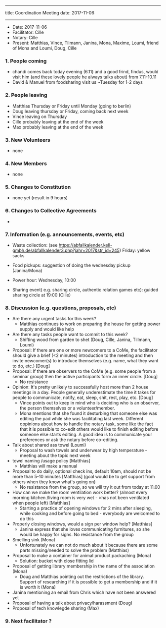 * * *

title: Coordination Meeting date: 2017-11-06

* * *

- Date: 2017-11-06
- Facilitator: Cille
- Notary: Cille
- Present: Matthias, Vince, Tilmann, Janina, Mona, Maxime, Loumi, friend of Mona and Loumi, Doug, Cille 

### 1. People coming

- chandi comes back today evening (6.11) and a good frind, findus, would visit him (and these lovely people he always talks about) from 7.11-10.11
- David & Manuel from foodsharing visit us ~Tuesday for 1-2 days

### 2. People leaving

- Matthias Thursday or Friday until Monday (going to berlin)
- Doug leaving thursday or Friday, coming back next week
- Vince leaving on Thursday
- Cille probably leaving at the end of the week
- Max probably leaving at the end of the week

### 3. New Volunteers

- none

### 4. New Members

- none

### 5. Changes to Constitution

- none yet (result in 9 hours)

### 6. Changes to Collective Agreements

- 

### 7. Information (e.g. announcements, events, etc)

- Waste collection: (see https://abfallkalender.kell-gmbh.de/abfallkalender3.php?jahr=2017&str_id=245) Friday: yellow sacks

- Food pickups: suggestion of doing the wednesday pickup (Janina/Mona)

- Power hour: Wednesday, 10:00
- Sharing event( e.g. sharing circle, authentic relation games etc): guided sharing circle at 19:00 (Cille)

### 8. Discussion (e.g. questions, proposals, etc)

- Are there any urgent tasks for this week? 
    - Matthias continues to work on preparing the house for getting power supply and would like help
- Are there any tasks people want to commit to this week? 
    - Shifting wood from garden to shet (Doug, Cille, Janina, Tillmann, Loumi)
- Proposal: If there are one or more newcomers to a CoMe, the facilitator should give a brief (<2 minutes) introduction to the meeting and then invite newcomer(s) to introduce themselves (e.g. name, what they want to do, etc.) [Doug]
- Proposal: If there are observers to the CoMe (e.g. some people from a seminar group) then the active participants form an inner circle. [Doug] 
    - No resistance
- Opinion: It's pretty unlikely to successfully host more than 2 house meetings in a day. People generally underestimate the time it takes for people to communicate, notify, eat, sleep, shit, rest, play, etc. [Doug] 
    - Vince points out to keep in mind who is deciding who is an observer, the person themselves or a volunteer/member.
    - Mona mentions that she found it desturbing that someone else was editing the pad while she was facilitating last week. Different oppinions about how to handle the notary task, some like the fact that it is possible to co-edit others would like to finish editing before someone else starts editing. A good idea is to communicate your preferences or ask the notary before co-editing. 
- Talk about shared ass towel (Loumi) 
    - Proposal to wash towels and underwear by high temperature - meeting about the topic next week
- towel naming /usage policy [Matthias] 
    - Matthias will make a manual
- Proposal to do daily, optional check ins, default 10am, should not be more than 5-10 minutes \[Matthias\] (goal would be to get support from others when they know what's going on) 
    - No resistance from the group, so we will try it out from today at 11.00
- How can we make the room ventilation work better? (almost every morning kitchen /living room is very wet - >has not been ventilated when people left) [Matthias] 
    - Starting a practice of opening windows for 2 mins after sleeping, while cooking and before going to bed - everybody are welcomed to do this
- Properly closing windows, would a sign per window help? [Matthias] 
    - Janina express that she loves communicating furnitures, so she would be happy for signs. No resistance from the group
- Smelling sink (Mona) 
    - Unfortunately we can not do much about it because there are some parts missing/needed to solve the problem (Matthias)
- Proposal to make a container for animal product packaching (Mona) 
    - Solution: bucket with close fitting lid
- Proposal of getting library membership in the name of the association (Mona) 
    - Doug and Matthias pointing out the restrictions of the library. Support of researching if it is possible to get a membership and if it is worth it (Mona)
- Janina mentioning an email from Chris which have not been answered yet
- Proposal of having a talk about privacy/harassment (Doug)
- Proposal of tech knowlegde sharing (Max) 

### 9. Next facilitator ?
